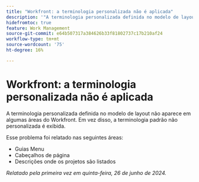 ```yaml
---
title: "Workfront: a terminologia personalizada não é aplicada"
description: '"A terminologia personalizada definida no modelo de layout não aparece em algumas áreas do Workfront. Em vez disso, a terminologia padrão não personalizada é exibida. ”'
hidefromtoc: true
feature: Work Management
source-git-commit: e64b507317a384626b33f81802737c17b210af24
workflow-type: tm+mt
source-wordcount: '75'
ht-degree: 16%

---
```



# Workfront: a terminologia personalizada não é aplicada

A terminologia personalizada definida no modelo de layout não aparece em algumas áreas do Workfront. Em vez disso, a terminologia padrão não personalizada é exibida.

Esse problema foi relatado nas seguintes áreas:

* Guias Menu
* Cabeçalhos de página
* Descrições onde os projetos são listados

_Relatado pela primeira vez em quinta-feira, 26 de junho de 2024._
